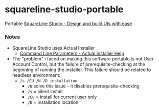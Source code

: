 squareline-studio-portable
==========================
Portable [SquareLine Studio - Design and build UIs with ease](https://squareline.io/)

### Notes
- SquareLine Studio uses Actual Installer
  - [Command Line Parameters - Actual Installer Help](https://www.actualinstaller.com/help/command-line.html)
- The "problem" i faced on making this software portable is not User Account Control, but the failure of prerequisite-checking at the beginning of running the installer. This failure should be related to headless environment:
  - `/s /CU /N /D installation`
    - `/N` solve this issue - it disables prerequisite-checking
    - `/s` = silent install
    - `/CU` = install for current user only
    - `/D` = installation location
